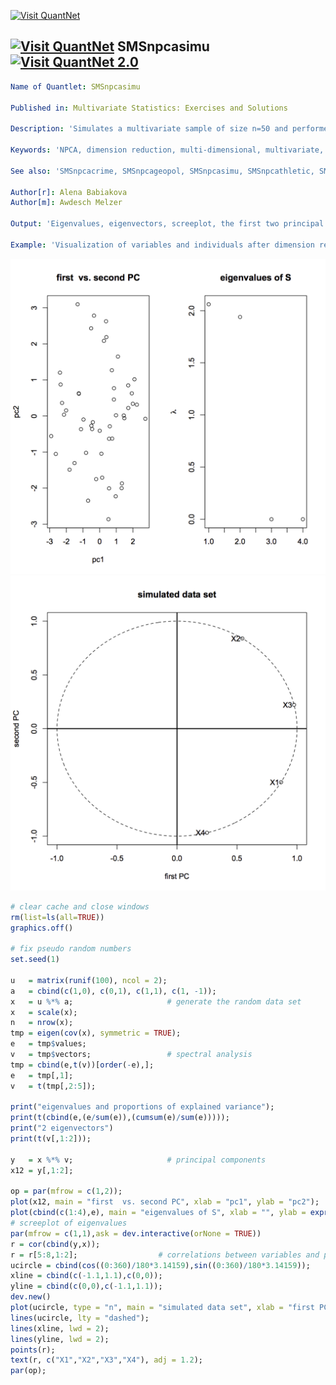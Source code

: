 

[<img src="https://github.com/QuantLet/Styleguide-and-Validation-procedure/blob/master/pictures/banner.png" alt="Visit QuantNet">](http://quantlet.de/index.php?p=info)

## [<img src="https://github.com/QuantLet/Styleguide-and-Validation-procedure/blob/master/pictures/qloqo.png" alt="Visit QuantNet">](http://quantlet.de/) **SMSnpcasimu** [<img src="https://github.com/QuantLet/Styleguide-and-Validation-procedure/blob/master/pictures/QN2.png" width="60" alt="Visit QuantNet 2.0">](http://quantlet.de/d3/ia)


```yaml
Name of Quantlet: SMSnpcasimu

Published in: Multivariate Statistics: Exercises and Solutions

Description: 'Simulates a multivariate sample of size n=50 and performes a normalized principal component analysis (NPCA). Eigenvalues, eigenvectors, screeplot, the first two PCs and the correlation of the first two PCs with the original variables are shown as results.'

Keywords: 'NPCA, dimension reduction, multi-dimensional, multivariate, normalization, pca, principal-components, random, random-number-generation, scaling, screeplot, simulation, transformation, uniform'

See also: 'SMSnpcacrime, SMSnpcageopol, SMSnpcasimu, SMSnpcathletic, SMSpcacarm, SMSpcahealth'

Author[r]: Alena Babiakova
Author[m]: Awdesch Melzer

Output: 'Eigenvalues, eigenvectors, screeplot, the first two principal components and the correlation of the first two PCs with the original variables are shown as results.'

Example: 'Visualization of variables and individuals after dimension reduction. Screeplot'
```


![Picture1](SMSnpcasimu01_r.png)
![Picture1](SMSnpcasimu02_r.png)


```R
# clear cache and close windows
rm(list=ls(all=TRUE))
graphics.off()

# fix pseudo random numbers
set.seed(1)

u   = matrix(runif(100), ncol = 2);
a   = cbind(c(1,0), c(0,1), c(1,1), c(1, -1));
x   = u %*% a;                     # generate the random data set
x   = scale(x);
n   = nrow(x);
tmp = eigen(cov(x), symmetric = TRUE);
e   = tmp$values;
v   = tmp$vectors;                 # spectral analysis
tmp = cbind(e,t(v))[order(-e),];
e   = tmp[,1];
v   = t(tmp[,2:5]);

print("eigenvalues and proportions of explained variance");
print(t(cbind(e,(e/sum(e)),(cumsum(e)/sum(e)))));
print("2 eigenvectors")
print(t(v[,1:2]));

y   = x %*% v;                     # principal components
x12 = y[,1:2];

op = par(mfrow = c(1,2));
plot(x12, main = "first  vs. second PC", xlab = "pc1", ylab = "pc2");
plot(cbind(c(1:4),e), main = "eigenvalues of S", xlab = "", ylab = expression(lambda));
# screeplot of eigenvalues
par(mfrow = c(1,1),ask = dev.interactive(orNone = TRUE))
r = cor(cbind(y,x));
r = r[5:8,1:2];                  # correlations between variables and pc's
ucircle = cbind(cos((0:360)/180*3.14159),sin((0:360)/180*3.14159));
xline = cbind(c(-1.1,1.1),c(0,0));
yline = cbind(c(0,0),c(-1.1,1.1));
dev.new()
plot(ucircle, type = "n", main = "simulated data set", xlab = "first PC", ylab = "second PC");
lines(ucircle, lty = "dashed");
lines(xline, lwd = 2);
lines(yline, lwd = 2);
points(r);
text(r, c("X1","X2","X3","X4"), adj = 1.2);
par(op);

```
